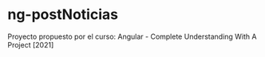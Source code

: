 # ng-postNoticias
Proyecto propuesto por el curso: Angular - Complete Understanding With A Project [2021]